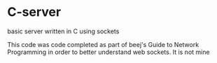 # C-server
basic server written in C using sockets

This code was code completed as part of beej's Guide to Network Programming in order to better understand web sockets. It is not mine
